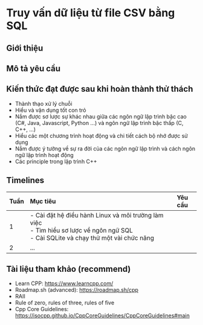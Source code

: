 # Truy vấn dữ liệu từ file CSV bằng SQL

## Giới thiệu

## Mô tả yêu cầu

## Kiến thức đạt được sau khi hoàn thành thử thách

- Thành thạo xử lý chuỗi
- Hiểu và vận dụng tốt con trỏ
- Nắm được sơ lược sự khác nhau giữa các ngôn ngữ lập trình bậc cao (C#, Java, Javascript, Python ...) và ngôn ngữ lập trình bậc thấp (C, C++, ...)
- Hiểu các một chương trình hoạt động và chi tiết cách bộ nhớ được sử dụng
- Nắm được ý tưởng về sự ra đời của các ngôn ngữ lập trình và cách ngôn ngữ lập trình hoạt động
- Các principle trong lập trình C++ 

## Timelines

|Tuần|Mục tiêu|Yêu cầu|
|--|:--|--|
|1|- Cài đặt hệ điều hành Linux và môi trường làm việc <br> - Tìm hiểu sơ lược về ngôn ngữ SQL<br> - Cài SQLite và chạy thử một vài chức năng | |
|2|... | |

## Tài liệu tham khảo (recommend)

- Learn CPP: <https://www.learncpp.com/>
- Roadmap.sh (advanced): <https://roadmap.sh/cpp>
- RAII
- Rule of zero, rules of three, rules of five
- Cpp Core Guidelines: <https://isocpp.github.io/CppCoreGuidelines/CppCoreGuidelines#main>
